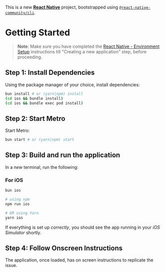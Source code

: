 This is a new [**React Native**](https://reactnative.dev) project, bootstrapped using [`@react-native-community/cli`](https://github.com/react-native-community/cli).

# Getting Started

> **Note**: Make sure you have completed the [React Native - Environment Setup](https://reactnative.dev/docs/environment-setup) instructions till "Creating a new application" step, before proceeding.

## Step 1: Install Dependencies

Using the package manager of your choice, install dependencies:

```bash
bun install # or (yarn|npm) install
(cd ios && bundle install)
(cd ios && bundle exec pod install)
```

## Step 2: Start Metro

Start Metro:

```bash
bun start # or (yarn|npm) start
```

## Step 3: Build and run the application

In a _new_ terminal, run the following:

### For iOS

```bash
bun ios

# using npm
npm run ios

# OR using Yarn
yarn ios
```

If everything is set up _correctly_, you should see the app running in your _iOS Simulator_ shortly.

## Step 4: Follow Onscreen Instructions

The application, once loaded, has on screen instructions to replicate the issue.
